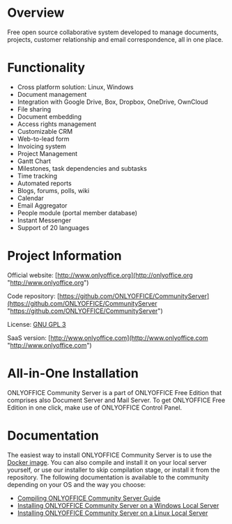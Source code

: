 Overview
========================
Free open source collaborative system developed to manage documents, projects, customer relationship and email correspondence, all in one place.

Functionality
========================
* Cross platform solution: Linux, Windows
* Document management
* Integration with Google Drive, Box, Dropbox, OneDrive, OwnCloud
* File sharing
* Document embedding
* Access rights management
* Customizable CRM
* Web-to-lead form
* Invoicing system
* Project Management
* Gantt Chart
* Milestones, task dependencies and subtasks
* Time tracking
* Automated reports
* Blogs, forums, polls, wiki
* Calendar
* Email Aggregator
* People module (portal member database)
* Instant Messenger
* Support of 20 languages

Project Information
========================

Official website: [http://www.onlyoffice.org](http://onlyoffice.org "http://www.onlyoffice.org")

Code repository: [https://github.com/ONLYOFFICE/CommunityServer](https://github.com/ONLYOFFICE/CommunityServer "https://github.com/ONLYOFFICE/CommunityServer")

License: [GNU GPL 3](https://www.gnu.org/copyleft/gpl.html "GNU GPL 3")

SaaS version: [http://www.onlyoffice.com](http://www.onlyoffice.com "http://www.onlyoffice.com")

All-in-One Installation
========================

ONLYOFFICE Community Server is a part of ONLYOFFICE Free Edition that comprises also Document Server and Mail Server. To get ONLYOFFICE Free Edition in one click, make use of ONLYOFFICE Control Panel.

Documentation
========================

The easiest way to install ONLYOFFICE Community Server is to use the [Docker image](https://registry.hub.docker.com/u/onlyoffice/communityserver "Docker image"). You can also compile and install it on your local server yourself, or use our installer to skip compilation stage, or install it from the repository. The following documentation is available to the community depending on your OS and the way you choose:

* [Compiling ONLYOFFICE Community Server Guide](https://help.onlyoffice.com/products/files/doceditor.aspx?fileid=3457567&doc=aFNyL0N2RzQzUG9kSytYWlB4OTNkL0ZJMjJlYU5tUU1LVCtMZktOUVh0cz0_IjM0NTc1Njci0 "Compiling ONLYOFFICE Community Server Guide")
* [Installing ONLYOFFICE Community Server on a Windows Local Server](https://help.onlyoffice.com/products/files/doceditor.aspx?fileid=3750481&doc=NDRTeGpVMy90RTBmRFBEdnRPNEJWUDJOWUljaHFuZUdFcVFPMy9XV3hJaz0_IjM3NTA0ODEi0 "Installing ONLYOFFICE Community Server on a Windows Local Server")
* [Installing ONLYOFFICE Community Server on a Linux Local Server](https://help.onlyoffice.com/products/files/doceditor.aspx?fileid=4063019&doc=SVlNbFhtdE9qR1ExTXVjSlVTdVo5eHllaTBoRGNZUjNqMEFVaFRDcTBTND0_IjQwNjMwMTki0#_ga=1.150961974.169631771.1404734630 "Installing ONLYOFFICE Community Server on a Linux Local Server")

